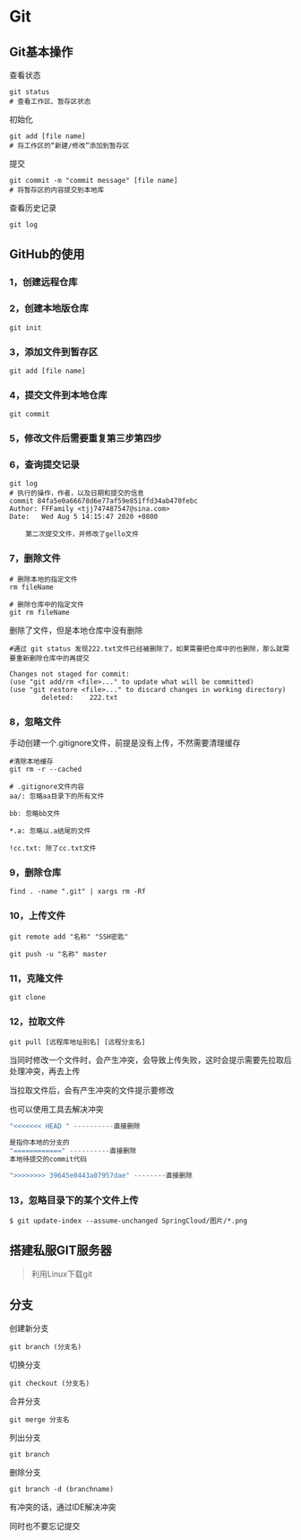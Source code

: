 # Git

## Git基本操作

查看状态

```properties
git status
# 查看工作区、暂存区状态
```

初始化

```properties
git add [file name]
# 将工作区的“新建/修改”添加到暂存区
```

提交

```properties
git commit -m "commit message" [file name]
# 将暂存区的内容提交到本地库
```

查看历史记录

```properties
git log
```



## GitHub的使用

### 1，创建远程仓库

### 2，创建本地版仓库

```properties
git init
```

### 3，添加文件到暂存区

```properties
git add [file name]
```

### 4，提交文件到本地仓库

```properties
git commit
```

### 5，修改文件后需要重复第三步第四步

### 6，查询提交记录

```properties
git log
# 执行的操作，作者，以及日期和提交的信息
commit 84fa5e0a66678d6e77af59e851ffd34ab470febc 
Author: FFFamily <tjj747487547@sina.com> 
Date:   Wed Aug 5 14:15:47 2020 +0800

    第二次提交文件，并修改了gello文件
```

### 7，删除文件

```properties
# 删除本地的指定文件
rm fileName

# 删除仓库中的指定文件
git rm fileName
```

删除了文件，但是本地仓库中没有删除

```properties
#通过 git status 发现222.txt文件已经被删除了，如果需要把仓库中的也删除，那么就需要重新删除仓库中的再提交

Changes not staged for commit:
(use "git add/rm <file>..." to update what will be committed)
(use "git restore <file>..." to discard changes in working directory)
        deleted:    222.txt
```

### 8，忽略文件

手动创建一个.gitignore文件，前提是没有上传，不然需要清理缓存

```properties
#清除本地缓存
git rm -r --cached 
```



```properties
# .gitignore文件内容
aa/: 忽略aa目录下的所有文件

bb: 忽略bb文件

*.a: 忽略以.a结尾的文件

!cc.txt: 除了cc.txt文件
```

### 9，删除仓库

```properties
find . -name ".git" | xargs rm -Rf
```



### 10，上传文件

```properties
git remote add "名称" "SSH密匙"

git push -u "名称" master
```



### 11，克隆文件

```
git clone
```



### 12，拉取文件

```properties
git pull [远程库地址别名] [远程分支名]
```

当同时修改一个文件时，会产生冲突，会导致上传失败，这时会提示需要先拉取后处理冲突，再去上传

当拉取文件后，会有产生冲突的文件提示要修改

也可以使用工具去解决冲突

```java
"<<<<<<< HEAD " ----------直接删除

是指你本地的分支的
"============" ----------直接删除
本地待提交的commit代码

">>>>>>>> 39645e0443a07957dae" --------直接删除
```



### 13，忽略目录下的某个文件上传

```
$ git update-index --assume-unchanged SpringCloud/图片/*.png
```



## 搭建私服GIT服务器

> 利用Linux下载git



## 分支

创建新分支

```properties
git branch (分支名)
```

切换分支

```properties
git checkout (分支名)
```

合并分支

```properties
git merge 分支名
```

列出分支

```properties
git branch
```

删除分支

```properties
git branch -d (branchname)
```

有冲突的话，通过IDE解决冲突

同时也不要忘记提交